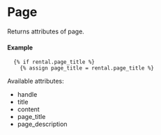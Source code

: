 # Page

Returns attributes of page.

#### Example

~~~ liquid
  {% if rental.page_title %}
    {% assign page_title = rental.page_title %}
~~~

Available attributes:

* handle
* title
* content
* page_title
* page_description
